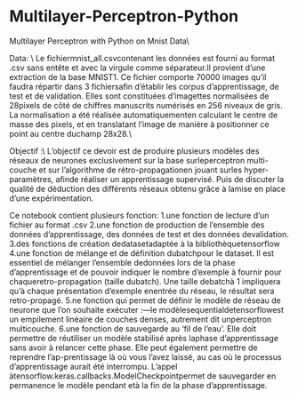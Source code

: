 # Multilayer-Perceptron-Python
Multilayer Perceptron with Python on Mnist Data\\

Data: \\
Le fichiermnist_all.csvcontenant les données est fourni au format .csv sans entête et avec la virgule comme séparateur.Il provient d’une extraction de la base MNIST1. Ce fichier comporte 70000 images qu’il faudra répartir dans 3 fichiersafin d’établir les corpus d’apprentissage, de test et de validation. Elles sont constituées d’imagettes normalisées de 28pixels de côté de chiffres manuscrits numérisés en 256 niveaux de gris. La normalisation a été réalisée automatiquementen calculant le centre de masse des pixels, et en translatant l’image de manière à positionner ce point au centre duchamp 28x28.\\

Objectif :\\
L’objectif ce devoir est de produire plusieurs modèles des réseaux de neurones exclusivement sur la base surleperceptron multi-couche et sur l’algorithme de rétro-propagationen jouant surles hyper-paramètres, afinde réaliser un apprentissage supervisé. Puis de discuter la qualité de déduction des différents réseaux obtenu grâce à lamise en place d’une expérimentation.


Ce notebook contient plusieurs fonction:
1.une fonction de lecture d’un fichier au format .csv 
2.une fonction de production de l’ensemble des données d’apprentissage, des données de test et des données devalidation. 
3.des fonctions de création dedatasetadaptée à la bibliothèquetensorflow
4.une fonction de mélange et de définition dubatchpour le dataset. Il est essentiel de mélanger l’ensemble dedonnées lors de la phase d’apprentissage et de pouvoir indiquer le nombre d’exemple à fournir pour chaqueretro-propagation (taille dubatch). Une taille debatchà 1 impliquera qu’à chaque présentation d’exemple enentrée du réseau, le résultat sera retro-propagé.
5.ne fonction qui permet de définir le modèle de réseau de neurone que l’on souhaite exécuter :—le modèlesequentialdetensorflowest un empilement linéaire de couches denses, autrement dit unperceptron multicouche.
6.une fonction de sauvegarde au ‘fil de l’eau’. Elle doit permettre de réutiliser un modèle stabilisé après laphase d’apprentissage sans avoir à relancer cette phase. Elle peut également permettre de reprendre l’ap-prentissage là où vous l’avez laissé, au cas où le processus d’apprentissage aurait été interrompu. L’appel àtensorflow.keras.callbacks.ModelCheckpointpermet de sauvegarder en permanence le modèle pendant età la fin de la phase d’apprentissage.

